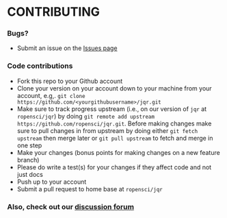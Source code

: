 # CONTRIBUTING #

### Bugs?

* Submit an issue on the [Issues page](https://github.com/ropensci/jqr/issues)

### Code contributions

* Fork this repo to your Github account
* Clone your version on your account down to your machine from your account, e.g,. `git clone https://github.com/<yourgithubusername>/jqr.git`
* Make sure to track progress upstream (i.e., on our version of `jqr` at `ropensci/jqr`) by doing `git remote add upstream https://github.com/ropensci/jqr.git`. Before making changes make sure to pull changes in from upstream by doing either `git fetch upstream` then merge later or `git pull upstream` to fetch and merge in one step
* Make your changes (bonus points for making changes on a new feature branch)
* Please do write a test(s) for your changes if they affect code and not just docs
* Push up to your account
* Submit a pull request to home base at `ropensci/jqr`

### Also, check out our [discussion forum](https://discuss.ropensci.org)
